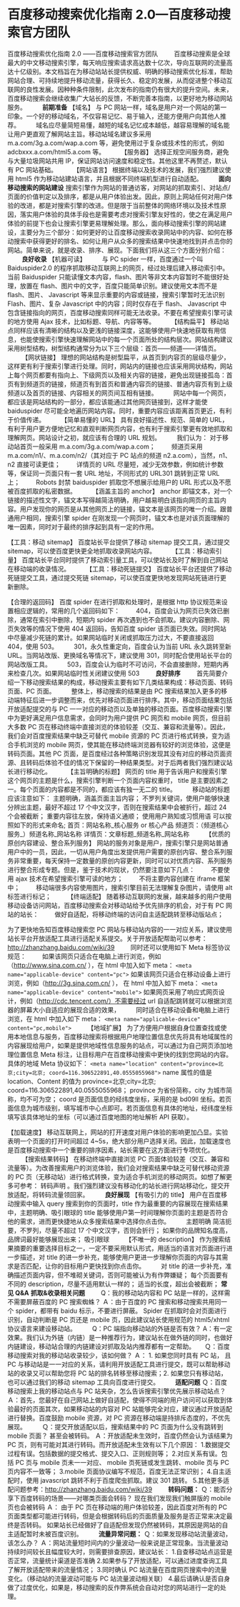 # 百度移动搜索优化指南 2.0—百度移动搜索官方团队

百度移动搜索优化指南 2.0
——百度移动搜索官方团队
　　
百度移动搜索是全球最大的中文移动搜索引擎，每天响应搜索请求高达数十亿次，导向互联网的流量高达十亿级别。本文档旨在为移动站站长提供权威、明确的移动搜索优化标准，帮助网站合理、可持续地提升移动流量，获得长久、稳定的发展，从而促进整个移动互联网的良性发展。因种种条件限制，此次发布的指南仍有很大的提升空间。未来，百度移动搜索会继续收集广大站长的反馈，不断完善本指南，以更好地为移动网站服务。
　　
**前期准备**
【域名】
与 PC 网站一样，域名是用户对一个网站的第一印象。一个好的移动域名，不仅容易记忆、易于输入，还能方便用户向其他人推荐。
　　
域名应尽量简短易懂，越短的域名记忆成本越低，越容易理解的域名能让用户更直观了解网站主旨。移动站域名建议多采用 m.a.com/3g.a.com/wap.a.com 等，避免使用过于复杂或技术性的形式，例如 adcbxxx.a.com/html5.a.com 等。
　　
【服务器】
选择正规空间服务商，避免与大量垃圾网站共用 IP，保证网站访问速度和稳定性。其他这里不再赘述，默认有 PC 网站基础。
　　
【网站语言】
根据终端以及技术的发展，我们强烈建议使用 html5 作为移动站建站语言，并且根据不同终端机型进行自动适配。
　　
**面向移动搜索的网站建设**
搜索引擎作为网站的普通访客，对网站的抓取索引、对站点/页面的价值判定以及排序，都是从用户体验出发。因此，原则上网站任何对用户体验的改进，都是对搜索引擎的改进。但是限于当前整体的网络环境以及技术性原因，落实用户体验的具体手段也是需要考虑对搜索引擎友好性的，使之在满足用户体验的前提下也会让搜索引擎更易理解处理。那么，面向移动搜索引擎的网站建设，主要分为三个部分：如何更好的让百度移动搜索收录网站中的内容、如何在移动搜索中获得更好的排名、如何让用户从众多的搜索结果中快速地找到并点击你的网站。简单来说，就是收录、排序、展现。下面我们将从这三个方面分别介绍：
　　
**良好收录**
【机器可读】
　　
与 PC spider 一样，百度通过一个叫 Baiduspider2.0 的程序抓取移动互联网上的网页，经过处理后建入移动索引中。当前 Baiduspider 只能读懂文本内容，flash、图片等非文本内容暂时不能很好处理，放置在 flash、图片中的文字，百度只能简单识别。建议使用文本而不是 flash、图片、 Javascript 等来显示重要的内容或链接，搜索引擎暂时无法识别 Flash、图片、复杂 Javascript 中的内容；同时仅存在于 flash、 Javascript 中包含链接指向的网页，百度移动搜索同样可能无法收录。不要在希望搜索引擎可读的地方使用 Ajax 技术，比如标题、导航、内容等等。
　　
【结构扁平】
移动站点同样应该有清晰的结构以及更浅的链接深度，这能够使用户快速地获取有用信息，也能使搜索引擎快速理解网站中的每一个页面所处的结构层次。网站结构建议采用树型结构，树型结构通常分为以下三个层级：首页——频道——详情页。
　　
【网状链接】
理想的网站结构是树型扁平，从首页到内容页的层级尽量少，这样更有利于搜索引擎进行处理。同时，网站内的链接也应该采用网状结构，网站上每个网页都要有指向上、下级网页以及相关内容的链接，避免出现链接孤岛：首页有到频道页的链接，频道页有到首页和普通内容页的链接、普通内容页有到上级频道以及首页的链接、内容相关的网页间互相有链接。
　　
网站中每一个网页，都应该是网站结构的一部分，都应该能通过其他网页链接到，这样才能使 baiduspider 尽可能全地遍历网站内容。同时，重要内容应该距离首页更近，有利于价值传递。
　　
【简单易懂的 URL】
具有良好描述性、规范、简单的 URL，有利于用户更方便地记忆和直观判断网页内容，也有利于搜索引擎更有效地抓取和理解网页。网站设计之初，就应该有合理的 URL 规划。
　　
我们认为：
对于移动站首页一般采用 m.a.com/3g.a.com/wap.a.com；
　　
频道页采用 m.a.com/n1/、m.a.com/n2/（其对应于 PC 站点的频道 n2.a.com），当然，n1、n2 直接可读更佳；
　　
详情页的 URL 尽量短，减少无效参数，例如统计参数等，保证同一页面只有一套 URL 地址，不同形式的 URL301 跳转到正常 URL 上；
　　 
Robots 封禁 baiduspider 抓取您不想展示给用户的 URL 形式以及不愿被百度抓取的私密数据。
　　
【涵盖主旨的 anchor】
anchor 即锚文本，对一个链接的描述性文字，锚文本写得越简洁明确，用户越易明白该指向网页的主旨内容。用户发现你的网页是从其他网页上的链接，锚文本是该网页的唯一介绍。跟普通用户相同，搜索引擎 spider 在刚发现一个网页时，锚文本也是对该页面理解的唯一因素，同时对于最终的排序起到具有一定的作用。

【工具：移动 sitemap】
百度站长平台提供了移动 sitemap 提交工具，通过提交 sitemap，可以使百度更快更全地抓取收录网站内容。
　　
【工具：移动索引量】
百度站长平台同时提供了移动索引量工具，可以使站长及时了解到自己网站在移动端的收录情况。
　　
【工具：移动死链提交】
百度站长平台还提供了移动死链提交工具，通过提交死链 sitemap，可以使百度更快地发现网站死链进行更新删除。

【合理的返回码】
百度 spider 在进行抓取和处理时，是根据 http  协议规范来设置相应逻辑的，常用的几个返回码如下：
　　 
404，百度会认为网页已失效已删除，通常在索引中删除，短期内 spider 再次遇到也不会抓取。建议内容删除、网页失效等的情况下使用 404 返回码，告知百度 spider 该页面已失效。同时网站中尽量减少死链的累计。如果网站临时关闭或抓取压力过大，不要直接返回 404，使用 503。
　　 
301，永久性重定向，百度会认为当前 URL 永久跳转至新 URL。当网站改版、更换域名等情况下，建议使用 301，同时配合使用站长平台的网站改版工具。
　　 
503，百度会认为临时不可访问，不会直接删除，短期内再来检查几次。如果网站临时性关闭建议使用 503
　　
**良好排序**
　　
首先简要介绍一下移动搜索结果的构成，移动搜索主要有如下几类结果构成：移动页面、转码页面、PC 页面。
　　
整体上，移动搜索的结果是由 PC 搜索结果加入更多的移动端特征后进一步调整而来，优先对移动页面进行排序。其中，移动页面结果包括开放适配提交的与 PC 一一对应的移动页以及单独的移动页面。百度移动搜索引擎中为更好满足用户信息需求，会同时为用户提供 PC 网页和 mobile 网页，但目前大多数 PC 页在移动终端中直接浏览的体验较差（交互、兼容和流量等）。因此，我们会对百度搜索结果中缺乏可替代 mobile 资源的 PC 页进行格式转换，变为适合手机浏览的 mobile 网页，使其能在移动终端浏览器有较好的浏览体验，这便是转码页面。其他 PC 页面，是百度经过各种策略识别发现其没有对应的移动页面资源、且转码后体验不佳的情况下保留的一种结果类型。对于后两者我们强烈建议站长进行移动化。
　　
【主旨明确的标题】
网页的 title 用于告诉用户和搜索引擎这个网页的主题是什么，搜索引擎判断一个页面内容权重时， title 是主要因素之一。每个页面的内容都是不同的，都应该有独一无二的 title。
　　
移动站的标题应该注意如下：
主题明确，涵盖页面主旨内容；
不罗列关键词，使用户能够快速分辨出主题，最好不超过 17 个中文汉字，否则在搜索结果中会被折行，超过 24 个会被截断；
重要内容往左放，保持语义通顺；
使用用户熟知或习惯用语
可以按照如下的形式来命名;
首页：网站名称_核心服务 or 核心产品
频道页：（频道核心服务_）频道名称_网站名称
详情页：文章标题_频道名称_网站名称
　　
【优质的原创内容建设、整合系列服务】
网站的服务对象是用户，搜索引擎只是网站普通用户中的一员，因此，一切从用户角度出发提供用户需要的原创内容、整合系列服务非常重要，每天保持一定数量的原创内容更新，同时可以对优质内容、系列服务进行整合形成专题。但是，鉴于技术的现状，仍然要注意如下几点：
　　
不要使用 ajax 技术在希望搜索引擎可读的地方；
　　
不将主要内容创建在 iframe 框架中；
　　
移动端很多内容使用图片，搜索引擎目前无法理解复杂图片，请使用 alt 标签进行标记；
　　
【终端适配】
随着移动互联网的发展，越来越多的用户使用移动设备访问网站，百度移动搜索会对移动站给予优先排序的机会，对于有 PC 网站的站长：
　　
做好自适配，将移动终端的访问自主适配跳转至移动版站点；

为了更快地告知百度移动搜索您 PC 网站与移动站内容的一一对应关系，建议使用站长平台开放适配工具进行适配关系提交。关于开放适配帮助可以参考：
　　
http://zhanzhang.baidu.com/wiki/39
　　
同时还可以使用如下 Meta 标签协议规范：
　　 
如果该网页只适合在电脑上进行浏览，例如（http://www.sina.com.cn/  ），在 html 中加入如下 meta：
`<meta name="applicable-device" content="pc">`
如果该网页只适合在移动设备上进行浏览，例如（http://3g.sina.com.cn/  ），
在 html 中加入如下 meta：
`<meta name="applicable-device" content="mobile">`
如果网页采用了响应式网页设计，例如（http://cdc.tencent.com/）不需要经过 url 自适配跳转就可以根据浏览器的屏幕大小自适应的展现合适的效果，
　　
同时适合在移动设备和电脑上进行浏览，在 html 中加入如下 meta：
`<meta name="applicable-device" content="pc,mobile">`
　　
【地域扩展】
为了方便用户根据自身位置查找或使用本地信息与服务，百度移动搜索将根据用户地理位置信息优先将具有地域属性的内容展现给用户，如果是提供地域性信息服务的站点，可以通过为自己网页添加地理位置信息 Meta 标注，让目标用户在百度移动搜索中更快的找到您网站的内容。具体的地域 Meta 协议如下：
`<meta name="location" content="province=北京;city=北京; coord=116.306522891,40.0555055968">`
name 属性的值是 location、Content 的值为 province=北京;city=北京; coord=116.306522891,40.0555055968；
province 为省份简称，city 为城市简称，均不可为空；
coord 是页面信息的经纬度坐标，采用的是 bd09ll 坐标。若页面信息为城市级别，填写城市中心点即可。若页面信息有具体的地址，经纬度坐标填写该具体地址的坐标（可以通过百度地图的地址解析  API 获取）。

【加载速度】
移动互联网上，网站的打开速度对用户体验的影响更加凸显。实验表明一个页面的打开时间超过 4~5s，绝大部分用户选择关闭。因此，加载速度也是百度移动搜索中一个重要的排序因素，站长需要在这方面进行专项优化。
　　
【搜索结果转码】
在移动终端中直接浏览 PC 页面体验较差（交互、兼容和流量等）。为改善搜索用户的浏览体验，我们会对搜索结果中缺乏可替代移动资源的 PC 页（无移动站）进行格式转换，变为适合手机浏览的移动网页。如想了解更多可参考： 转码声明 。我们强烈建议没有移动化的站长进行网站移动化，提交开放适配，将转码流量领回家。
　　
**良好展现**
【有吸引力的 title】
用户在百度移动搜索中输入 query 搜索到你的页面时，title 作为最重要的内容展现在搜索结果中，主题明确、吸引眼球的 title 能够使用户第一时间理解你页面的主题是否符合他的需求，进而更快捷地从众多搜索结果中选择你点击你。
　　
主题明确
简洁扼要，不罗列，尽量不超过 17 个中文汉字，否则会折行；
如果你的品牌知名度高，品牌词最好能够展现出来；
吸引眼球
　　
【不唯一的 description】
作为搜索结果摘要的重要选择目标之一，一定不要采用默认形式，用适当的语言对页面进行进一步描述，对 title 的进一步补充，能够使用户更进一步理解你页面的内容与其需求是否匹配，让你的目标用户更快找到你点击你。
　　
对 title 的进一步补充，准确描述页面内容，但不堆砌关键词，否则可能被认为有作弊嫌疑；
每个页面要有不同的 description，尽量不适用默认一样的；
适当的长度，超出会被截断；
**常见 Q&A**
**抓取&收录相关问题**
　　
Q：我的移动站内容和 PC 站是一样的，这样需不需要屏蔽百度的 PC 搜索蜘蛛？
Ａ：由于百度的 PC 搜索和移动搜索共用同一个 spider，都带有 baidu 标示，不要进行屏蔽。 Spider 在抓取时会对页面进行识别，自动判断是 PC 页还是 mobile 页，因此建议站长使用规范的 html5/xhtml 协议语言来建设移动站。
　　
Q：PC 端指向移动站的外链是否有效？
A：有一定效果。我们认为外链（内链）是一种推荐行为，建议站长在做外链的同时，也做好内链建设，移动站合理的内链建设对抓取及站内推荐都有一定帮助。
　
Ｑ：百度移动搜索对我的移动站收录较少，该如何做？
Ａ： 1.  如果您同时具有 PC 站， 且 PC 与移动站是一一对应的关系，请利用开放适配工具进行提交，既可以帮助移动站的收录又可以帮助您将 PC 站的排名转移至移动搜索；2.  如果您只有移动站，也可以通过我们的移动 sitemap 工具向百度进行提交。
　　
**适配问题**
Ｑ：百度移动搜索上我的移动站点与 PC 站夹杂，怎么告诉搜索引擎优先展示移动站点？
Ａ：首先，您最好在自己网站上做好自适配，使得不同端的用户访问可以获取到体验最好的页面其次，如果移动站的内容对 PC 站能够完全对应，建议通过开放适配进行替换。百度鼓励 mobile 资源，对 PC 资源在移动端是持排斥态度的，不优先展现。
　　
Ｑ：提交开放适配以后，搜索结果中的 PC 页面为什么没有跳转到 mobile 页面？  甚至会被转码。
Ａ：开放适配未生效时，百度仍然会认为该结果为 PC 页，则有可能对其进行转码。而开放适配未生效有以下几个原因：
1.数据提交过程有误。包括数据的提交格式、提交入口、正则规则等；
2.对应关系有误。包括 PC 页与 mobile 页未一一对应、 mobile 页死链或发生跳转、mobile 页与 PC 页内容不一致等；
3.mobile 页面协议编写不规范，百度无法正常识别；
4.自主适配时，使用 javascript 跳转不利于百度爬虫抓取。建议 301 跳转。
5.其他更多适配问题参考：http://zhanzhang.baidu.com/wiki/39
　　
**转码问题：**
Ｑ：能否分享下百度转码的场景——对哪类页面会转码？  现在我们发现我们触屏版的 mobile 页也会被转码
Ａ： 由于 PC 页在移动端的用户体验较差，因此百度对所有的 PC 页面类型都可能进行转码，但是会根据转码后的页面质量及服务是否正常来决定最终是否转码。 如果站长已经做好了自适配但发现仍然被转码，其原因是网站的自主适配暂时未被百度识别。
　　
**流量异常问题：**
Ｑ：如果发现移动站流量波动，该怎么办？
Ａ：网站流量短时间内的少量波动一般来说是正常现象。当流量波动持续时间较长且幅度较大时，则需要排查原因，建议站长：
1.自查移动站点运营是否正常，流量统计渠道是否准确
2.如果参与了开放适配，可以通过进度查询工具了解开放适配带来的流量情况；
3.同时确认 PC 站流量在百度网页搜索中的流量变化。（移动站的流量波动可能与 PC 站流量波动相关联）
4.最后请确认是否自身做了过度优化，如果是，移动搜索的反作弊系统会自动对您的网站进行一定的处理。